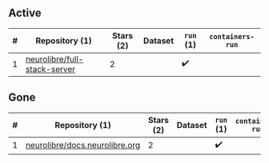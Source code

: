 ## Active
| # | Repository (1) | Stars (2) | Dataset | `run` (1) | `containers-run` |
| --- | --- | --- | --- | --- | --- |
| 1 | [neurolibre/full-stack-server](https://github.com/neurolibre/full-stack-server) | 2 |  | :heavy_check_mark: |  |

## Gone
| # | Repository (1) | Stars (2) | Dataset | `run` (1) | `containers-run` |
| --- | --- | --- | --- | --- | --- |
| 1 | [neurolibre/docs.neurolibre.org](https://github.com/neurolibre/docs.neurolibre.org) | 2 |  | :heavy_check_mark: |  |
